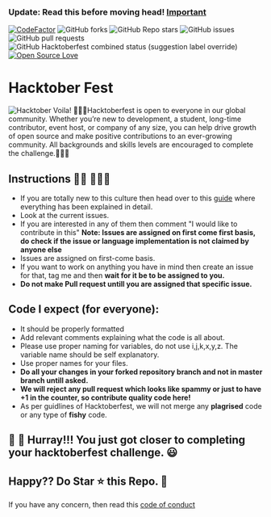 ### Update: Read this before moving head! [Important](https://github.com/kaustubhgupta/Hacktoberfest2020_/issues/105)

[![CodeFactor](https://www.codefactor.io/repository/github/kaustubhgupta/hacktoberfest2020_/badge)](https://www.codefactor.io/repository/github/kaustubhgupta/hacktoberfest2020_)
![GitHub forks](https://img.shields.io/github/forks/kaustubhgupta/Hacktoberfest2020_?style=social)
![GitHub Repo stars](https://img.shields.io/github/stars/kaustubhgupta/Hacktoberfest2020_?style=social)
![GitHub issues](https://img.shields.io/github/issues/kaustubhgupta/Hacktoberfest2020_)
![GitHub pull requests](https://img.shields.io/github/issues-pr/kaustubhgupta/Hacktoberfest2020_)
![GitHub Hacktoberfest combined status (suggestion label override)](https://img.shields.io/github/hacktoberfest/2020/kaustubhgupta/Hacktoberfest2020_)
[![Open Source Love](https://badges.frapsoft.com/os/v1/open-source.svg?v=102)](https://hacktoberfest.netlify.com/)&nbsp;

# Hacktober Fest
![Hacktober](https://i0.wp.com/wp.laravel-news.com/wp-content/uploads/2020/09/hacktoberfest2020.jpg?fit=2200%2C1100&ssl=1?resize=2200%2C1125)
Voila!
🙅🏼‍♂️Hacktoberfest is open to everyone in our global community. Whether you’re new to development, a student, long-time contributor, event host, or company of any size, you can help drive growth of open source and make positive contributions to an ever-growing community. All backgrounds and skills levels are encouraged to complete the challenge.🙅🏼‍♂️

## Instructions 🙅🏼 🙅🏼‍♂️

-   If you are totally new to this culture then head over to this [guide](CONTRIBUTING.md) where everything has been explained in detail.
-   Look at the current issues.
-   If you are interested in any of them then comment "I would like to contribute in this"
    **Note: Issues are assigned on first come first basis, do check if the issue or language implementation is not claimed by anyone else**
-   Issues are assigned on first-come basis.
-   If you want to work on anything you have in mind then create an issue for that, tag me and then **wait for it be to be assigned to you.**
-   **Do not make Pull request untill you are assigned that specific issue.**

## Code I expect (for everyone):

-   It should be properly formatted
-   Add relevant comments explaining what the code is all about.
-   Please use proper naming for variables, do not use i,j,k,x,y,z. The variable name should be self explanatory.
-   Use proper names for your files.
-   **Do all your changes in your forked repository branch and not in master branch untill asked.**
-   **We will reject any pull request which looks like spammy or just to have +1 in the counter, so contribute quality code here!**
-   As per guidlines of Hacktoberfest, we will not merge any **plagrised** code or any type of **fishy** code.

## 👑 👑 Hurray!!! You just got closer to completing your hacktoberfest challenge. 😃

## Happy?? Do Star ⭐ this Repo. 🤩

If you have any concern, then read this [code of conduct](CODE_OF_CONDUCT.md)
